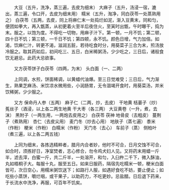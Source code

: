 <!-- { "loadSidebar": true } -->
　　大豆（五升，洗净，蒸三遍，去皮为细末） 大麻子（五升，汤浸一宿，漉出，蒸三遍，令口开，去皮为细末用） 糯米（五升，淘净，同白茯苓一处蒸熟用之） 白茯苓（五两，去皮，同上将麻仁末一处捣烂如泥，渐入豆黄末，同和匀，便团如拳大，再入甑蒸，从初更着火至半后夜住火，至寅时出甑，午时曝干，捣为末。服之，以饱为度。不得吃一切物，用麻子汁下。第一顿，一月不饥；第二顿，四十日不饥；第三顿，一千日不饥；第四顿，永不饥。颜色日增，气力加倍。如渴，饮麻仁汁，转更不渴，滋润五脏，若待吃食时分，用葵菜子三合为末，煎汤放冷服之。取其药如后，初间吃三、五日，白米稀粥汤，少少吃之，三日后，诸般食饮无避忌。此药大忌欲事。

　　又方茯苓饼子白茯苓（四两，为末） 头白面（一、二两）

　　上同调，水煎，饼面稀调，以黄蜡代油爆。至三日觉难受；三日后，气力渐生，熟果芝麻汤、米饮凉水微用些，小润肠胃，无令涸竭开食时，用葵菜汤，并米饮稀粥，少少服之。

　　又方 保命丹人参（五两） 麻子仁（二两，炒，去皮） 干地黄 栝蒌子（炒） 菟丝子（酒浸，以上各二两生地黄 干大枣（各三两） 大豆黄卷（一升，煮，去沫） 黑附子（一两生用，一两炮去皮用之） 白茯苓 茯神 地骨皮（去粗皮） 蔓荆子（煮熟用） 杏仁（去皮尖用） 麦门冬（炒去心用） 地肤子（蒸七遍） 黍米（作粉） 粳米（作粉） 白糯米（作粉） 天门冬（去心） 车前子（蒸） 侧柏叶（煮三遍，以上各二两五钱）

　　上同为细末，各拣选精粹者，腊月内合者妙，他时不可合，日月交蚀不可合，如合时，须拣好日，净室焚者，志心修合，勿令鸡犬妇人见。又将药末用蜡一斤半，滤去滓，白蜜一斤，共二斤半，一处溶开，和匀，入臼杵二千下，微入酥油，丸如梧桐子大。每服十丸，服至五日。如来日服药，隔宿先吃糯米一顿，粳米白面皆可，次日空心，用糯米粥饮送下；如路行人服，如遇好食吃不妨，要止便止；如吃些小蒸饼，嚼烂咽，或干果子，以助药力，不吃更妙。忌盐醋。日后退下药来，于长流水中洗净，再服，可百年不饥矣。

　　
